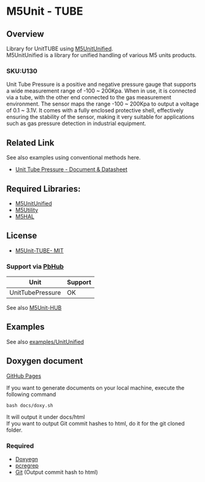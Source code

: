 # M5Unit - TUBE

## Overview

Library for UnitTUBE using [M5UnitUnified](https://github.com/m5stack/M5UnitUnified).  
M5UnitUnified is a library for unified handling of various M5 units products.

### SKU:U130
Unit Tube Pressure is a positive and negative pressure gauge that supports a wide measurement range of -100 ~ 200Kpa. When in use, it is connected via a tube, with the other end connected to the gas measurement environment. The sensor maps the range -100 ~ 200Kpa to output a voltage of 0.1 ~ 3.1V. It comes with a fully enclosed protective shell, effectively ensuring the stability of the sensor, making it very suitable for applications such as gas pressure detection in industrial equipment.

## Related Link
See also examples using conventional methods here.

- [Unit Tube Pressure - Document & Datasheet](https://docs.m5stack.com/en/unit/tube_pressure)

## Required Libraries:

- [M5UnitUnified](https://github.com/m5stack/M5UnitUnified)
- [M5Utility](https://github.com/m5stack/M5Utility)
- [M5HAL](https://github.com/m5stack/M5HAL)

## License

- [M5Unit-TUBE- MIT](LICENSE)


### Support via [PbHub](https://docs.m5stack.com/en/unit/pbhub_1.1)

|Unit|Support|
|---|---|
|UnitTubePressure|OK|

See also [M5Unit-HUB](https://github.com/m5stack/M5Unit-HUB)


## Examples
See also [examples/UnitUnified](examples/UnitUnified)

## Doxygen document
[GitHub Pages](https://m5stack.github.io/M5Unit-TUBE/)

If you want to generate documents on your local machine, execute the following command

```
bash docs/doxy.sh
```

It will output it under docs/html  
If you want to output Git commit hashes to html, do it for the git cloned folder.

### Required
- [Doxyegn](https://www.doxygen.nl/)
- [pcregrep](https://formulae.brew.sh/formula/pcre2)
- [Git](https://git-scm.com/) (Output commit hash to html)
